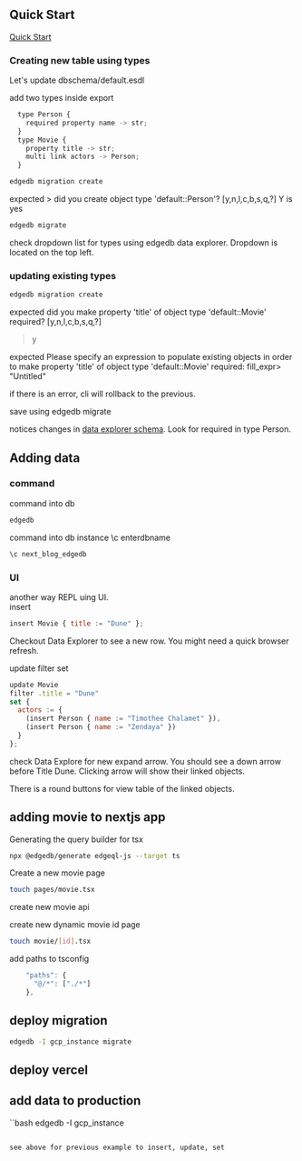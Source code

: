 ## Quick Start

[Quick Start](https://www.edgedb.com/docs/intro/quickstart)

### Creating new table using types 

Let's update dbschema/default.esdl

add two types inside export

```javascript
  type Person {
    required property name -> str;
  }
  type Movie {
    property title -> str;
    multi link actors -> Person;
  }
```

```bash
edgedb migration create
```

expected >
did you create object type 'default::Person'? [y,n,l,c,b,s,q,?]
Y is yes

```bash
edgedb migrate
```

check dropdown list for types using edgedb data explorer.  Dropdown is located on the top left. 

### updating existing types

```bash
edgedb migration create
```

expected 
did you make property 'title' of object type 'default::Movie' required? [y,n,l,c,b,s,q,?]
> y

expected
Please specify an expression to populate existing objects in order to make property 'title' of object type 'default::Movie' required:
fill_expr> "Untitled"

if there is an error, cli will rollback to the previous. 

save using edgedb migrate

notices changes in [data explorer schema](http://localhost:10706/ui/edgedb/schema).  Look for required in type Person. 


## Adding data 

### command
command into db 
```bash
edgedb
```
command into db instance
\c enterdbname
```bash
\c next_blog_edgedb
```
### UI
another way REPL uing UI.  
insert
```javascript
insert Movie { title := "Dune" };
```

Checkout Data Explorer to see a new row.  You might need a quick browser refresh.  

update filter set

```Javascript
update Movie
filter .title = "Dune"
set {
  actors := {
    (insert Person { name := "Timothee Chalamet" }),
    (insert Person { name := "Zendaya" })
  }
};
```



check Data Explore for new expand arrow.  You should see a down arrow before Title Dune. Clicking arrow will show their linked objects. 

There is a round buttons for view table of the linked objects. 

## adding movie to nextjs app

Generating the query builder for tsx
​
```bash
npx @edgedb/generate edgeql-js --target ts
```

Create a new movie page 

```bash
touch pages/movie.tsx
```

create new movie api

create new dynamic movie id page

```bash
touch movie/[id].tsx
```
add paths to tsconfig
```javascript
    "paths": {
      "@/*": ["./*"]
    },
```

## deploy migration 

```bash
edgedb -I gcp_instance migrate
```

## deploy vercel

## add data to production

``bash
edgedb -I gcp_instance
```

see above for previous example to insert, update, set


